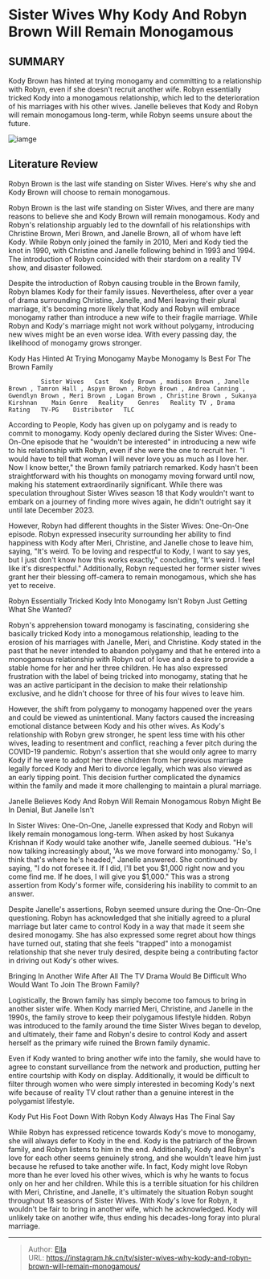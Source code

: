 # Sister Wives Why Kody And Robyn Brown Will Remain Monogamous


## SUMMARY 



  Kody Brown has hinted at trying monogamy and committing to a relationship with Robyn, even if she doesn&#39;t recruit another wife.   Robyn essentially tricked Kody into a monogamous relationship, which led to the deterioration of his marriages with his other wives.   Janelle believes that Kody and Robyn will remain monogamous long-term, while Robyn seems unsure about the future.  

![iamge](https://static1.srcdn.com/wordpress/wp-content/uploads/2023/12/saturday-7-am-sister-wives_-why-kody-and-robyn-brown-will-remain-monogamous.jpg)

## Literature Review
Robyn Brown is the last wife standing on Sister Wives. Here&#39;s why she and Kody Brown will choose to remain monogamous.




Robyn Brown is the last wife standing on Sister Wives, and there are many reasons to believe she and Kody Brown will remain monogamous. Kody and Robyn&#39;s relationship arguably led to the downfall of his relationships with Christine Brown, Meri Brown, and Janelle Brown, all of whom have left Kody. While Robyn only joined the family in 2010, Meri and Kody tied the knot in 1990, with Christine and Janelle following behind in 1993 and 1994. The introduction of Robyn coincided with their stardom on a reality TV show, and disaster followed.




Despite the introduction of Robyn causing trouble in the Brown family, Robyn blames Kody for their family issues. Nevertheless, after over a year of drama surrounding Christine, Janelle, and Meri leaving their plural marriage, it&#39;s becoming more likely that Kody and Robyn will embrace monogamy rather than introduce a new wife to their fragile marriage. While Robyn and Kody&#39;s marriage might not work without polygamy, introducing new wives might be an even worse idea. With every passing day, the likelihood of monogamy grows stronger.


 Kody Has Hinted At Trying Monogamy 
Maybe Monogamy Is Best For The Brown Family
         

             Sister Wives   Cast   Kody Brown , madison Brown , Janelle Brown , Tamron Hall , Aspyn Brown , Robyn Brown , Andrea Canning , Gwendlyn Brown , Meri Brown , Logan Brown , Christine Brown , Sukanya Kirshnan    Main Genre   Reality    Genres   Reality TV , Drama    Rating   TV-PG    Distributor   TLC       






 
According to People, Kody has given up on polygamy and is ready to commit to monogamy. Kody openly declared during the Sister Wives: One-On-One episode that he &#34;wouldn&#39;t be interested&#34; in introducing a new wife to his relationship with Robyn, even if she were the one to recruit her. &#34;I would have to tell that woman I will never love you as much as I love her. Now I know better,&#34; the Brown family patriarch remarked. Kody hasn&#39;t been straightforward with his thoughts on monogamy moving forward until now, making his statement extraordinarily significant. While there was speculation throughout Sister Wives season 18 that Kody wouldn&#39;t want to embark on a journey of finding more wives again, he didn&#39;t outright say it until late December 2023.

However, Robyn had different thoughts in the Sister Wives: One-On-One episode. Robyn expressed insecurity surrounding her ability to find happiness with Kody after Meri, Christine, and Janelle chose to leave him, saying, &#34;It&#39;s weird. To be loving and respectful to Kody, I want to say yes, but I just don&#39;t know how this works exactly,&#34; concluding, &#34;It&#39;s weird. I feel like it&#39;s disrespectful.&#34; Additionally, Robyn requested her former sister wives grant her their blessing off-camera to remain monogamous, which she has yet to receive.






 Robyn Essentially Tricked Kody Into Monogamy 
Isn&#39;t Robyn Just Getting What She Wanted?
         

Robyn&#39;s apprehension toward monogamy is fascinating, considering she basically tricked Kody into a monogamous relationship, leading to the erosion of his marriages with Janelle, Meri, and Christine. Kody stated in the past that he never intended to abandon polygamy and that he entered into a monogamous relationship with Robyn out of love and a desire to provide a stable home for her and her three children. He has also expressed frustration with the label of being tricked into monogamy, stating that he was an active participant in the decision to make their relationship exclusive, and he didn&#39;t choose for three of his four wives to leave him.

However, the shift from polygamy to monogamy happened over the years and could be viewed as unintentional. Many factors caused the increasing emotional distance between Kody and his other wives. As Kody&#39;s relationship with Robyn grew stronger, he spent less time with his other wives, leading to resentment and conflict, reaching a fever pitch during the COVID-19 pandemic. Robyn&#39;s assertion that she would only agree to marry Kody if he were to adopt her three children from her previous marriage legally forced Kody and Meri to divorce legally, which was also viewed as an early tipping point. This decision further complicated the dynamics within the family and made it more challenging to maintain a plural marriage.






 Janelle Believes Kody And Robyn Will Remain Monogamous 
Robyn Might Be In Denial, But Janelle Isn&#39;t
         

In Sister Wives: One-On-One, Janelle expressed that Kody and Robyn will likely remain monogamous long-term. When asked by host Sukanya Krishnan if Kody would take another wife, Janelle seemed dubious. &#34;He&#39;s now talking increasingly about, &#39;As we move forward into monogamy.&#39; So, I think that&#39;s where he&#39;s headed,&#34; Janelle answered. She continued by saying, &#34;I do not foresee it. If I did, I&#39;ll bet you $1,000 right now and you come find me. If he does, I will give you $1,000.&#34; This was a strong assertion from Kody&#39;s former wife, considering his inability to commit to an answer.

Despite Janelle&#39;s assertions, Robyn seemed unsure during the One-On-One questioning. Robyn has acknowledged that she initially agreed to a plural marriage but later came to control Kody in a way that made it seem she desired monogamy. She has also expressed some regret about how things have turned out, stating that she feels &#34;trapped&#34; into a monogamist relationship that she never truly desired, despite being a contributing factor in driving out Kody&#39;s other wives.






 Bringing In Another Wife After All The TV Drama Would Be Difficult 
Who Would Want To Join The Brown Family?
          

Logistically, the Brown family has simply become too famous to bring in another sister wife. When Kody married Meri, Christine, and Janelle in the 1990s, the family strove to keep their polygamous lifestyle hidden. Robyn was introduced to the family around the time Sister Wives began to develop, and ultimately, their fame and Robyn&#39;s desire to control Kody and assert herself as the primary wife ruined the Brown family dynamic.

Even if Kody wanted to bring another wife into the family, she would have to agree to constant surveillance from the network and production, putting her entire courtship with Kody on display. Additionally, it would be difficult to filter through women who were simply interested in becoming Kody&#39;s next wife because of reality TV clout rather than a genuine interest in the polygamist lifestyle.






 Kody Put His Foot Down With Robyn 
Kody Always Has The Final Say
          

While Robyn has expressed reticence towards Kody&#39;s move to monogamy, she will always defer to Kody in the end. Kody is the patriarch of the Brown family, and Robyn listens to him in the end. Additionally, Kody and Robyn&#39;s love for each other seems genuinely strong, and she wouldn&#39;t leave him just because he refused to take another wife. In fact, Kody might love Robyn more than he ever loved his other wives, which is why he wants to focus only on her and her children. While this is a terrible situation for his children with Meri, Christine, and Janelle, it&#39;s ultimately the situation Robyn sought throughout 18 seasons of Sister Wives. With Kody&#39;s love for Robyn, it wouldn&#39;t be fair to bring in another wife, which he acknowledged. Kody will unlikely take on another wife, thus ending his decades-long foray into plural marriage.






---

> Author: [Ella](https://instagram.hk.cn/)  
> URL: https://instagram.hk.cn/tv/sister-wives-why-kody-and-robyn-brown-will-remain-monogamous/  

